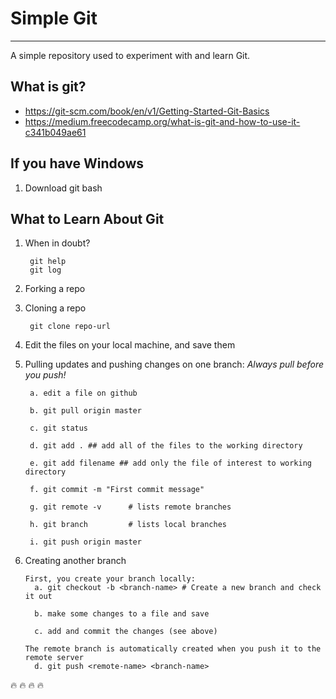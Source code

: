 # Simple Git
<hr/>
A simple repository used to experiment with and learn Git.

## What is git?
- https://git-scm.com/book/en/v1/Getting-Started-Git-Basics
- https://medium.freecodecamp.org/what-is-git-and-how-to-use-it-c341b049ae61

## If you have Windows
1. Download git bash

## What to Learn About Git
1. When in doubt?
        
        git help
        git log
2. Forking a repo
3. Cloning a repo

        git clone repo-url
4. Edit the files on your local machine, and save them
5. Pulling updates and pushing changes on one branch:
        *Always pull before you push!*

        a. edit a file on github
        
        b. git pull origin master
        
        c. git status
        
        d. git add . ## add all of the files to the working directory
        
        e. git add filename ## add only the file of interest to working directory
        
        f. git commit -m "First commit message"
        
        g. git remote -v      # lists remote branches 
        
        h. git branch         # lists local branches
        
        i. git push origin master 
        
 5. Creating another branch
 
        First, you create your branch locally:
          a. git checkout -b <branch-name> # Create a new branch and check it out
          
          b. make some changes to a file and save
          
          c. add and commit the changes (see above)
        
        The remote branch is automatically created when you push it to the remote server
          d. git push <remote-name> <branch-name> 
          
          
:fire: :fire: :fire: :fire:
